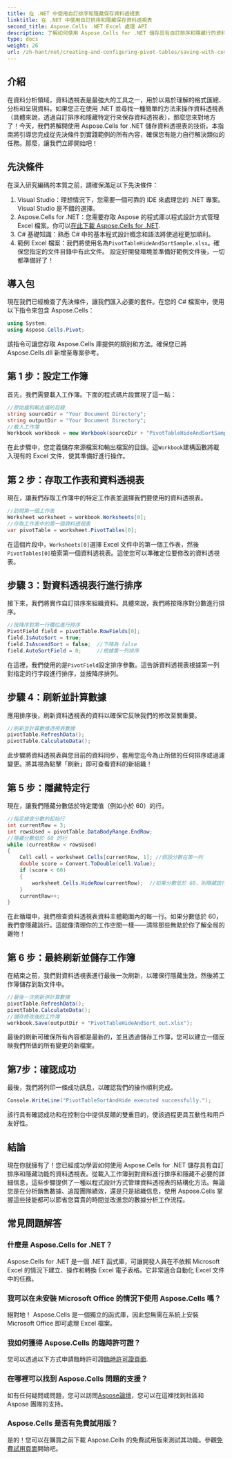 ```yaml
---
title: 在 .NET 中使用自訂排序和隱藏保存資料透視表
linktitle: 在 .NET 中使用自訂排序和隱藏保存資料透視表
second_title: Aspose.Cells .NET Excel 處理 API
description: 了解如何使用 Aspose.Cells for .NET 儲存具有自訂排序和隱藏行的資料透視表。包含實際範例的分步指南。
type: docs
weight: 26
url: /zh-hant/net/creating-and-configuring-pivot-tables/saving-with-custom-sort-and-hide/
---
```

## 介紹
在資料分析領域，資料透視表是最強大的工具之一，用於以易於理解的格式匯總、分析和呈現資料。如果您正在使用 .NET 並尋找一種簡單的方法來操作資料透視表（具體來說，透過自訂排序和隱藏特定行來保存資料透視表），那麼您來對地方了！今天，我們將解開使用 Aspose.Cells for .NET 儲存資料透視表的技術。本指南將引導您完成從先決條件到實踐範例的所有內容，確保您有能力自行解決類似的任務。那麼，讓我們立即開始吧！
## 先決條件
在深入研究編碼的本質之前，請確保滿足以下先決條件：
1. Visual Studio：理想情況下，您需要一個可靠的 IDE 來處理您的 .NET 專案。 Visual Studio 是不錯的選擇。
2.  Aspose.Cells for .NET：您需要存取 Aspose 的程式庫以程式設計方式管理 Excel 檔案。你可以[在此下載 Aspose.Cells for .NET](https://releases.aspose.com/cells/net/).
3. C# 基礎知識：熟悉 C# 中的基本程式設計概念和語法將使過程更加順利。
4. 範例 Excel 檔案：我們將使用名為`PivotTableHideAndSortSample.xlsx`。確保您指定的文件目錄中有此文件。
設定好開發環境並準備好範例文件後，一切都準備好了！
## 導入包
現在我們已經檢查了先決條件，讓我們匯入必要的套件。在您的 C# 檔案中，使用以下指令來包含 Aspose.Cells：
```csharp
using System;
using Aspose.Cells.Pivot;
```
該指令可讓您存取 Aspose.Cells 庫提供的類別和方法。確保您已將 Aspose.Cells.dll 新增至專案參考。
## 第 1 步：設定工作簿
首先，我們需要載入工作簿。下面的程式碼片段實現了這一點：
```csharp
//原始檔和輸出檔的目錄
string sourceDir = "Your Document Directory";
string outputDir = "Your Document Directory";
//載入工作簿
Workbook workbook = new Workbook(sourceDir + "PivotTableHideAndSortSample.xlsx");
```
在此步驟中，您定義儲存來源檔案和輸出檔案的目錄。這`Workbook`建構函數將載入現有的 Excel 文件，使其準備好進行操作。
## 第 2 步：存取工作表和資料透視表
現在，讓我們存取工作簿中的特定工作表並選擇我們要使用的資料透視表。
```csharp
//訪問第一個工作表
Worksheet worksheet = workbook.Worksheets[0];
//存取工作表中的第一個資料透視表
var pivotTable = worksheet.PivotTables[0];
```
在這個片段中，`Worksheets[0]`選擇 Excel 文件中的第一個工作表，然後`PivotTables[0]`檢索第一個資料透視表。這使您可以準確定位要修改的資料透視表。
## 步驟 3：對資料透視表行進行排序
接下來，我們將實作自訂排序來組織資料。具體來說，我們將按降序對分數進行排序。
```csharp
//按降序對第一行欄位進行排序
PivotField field = pivotTable.RowFields[0];
field.IsAutoSort = true;
field.IsAscendSort = false;  //下降為 false
field.AutoSortField = 0;     //根據第一列排序
```
在這裡，我們使用的是`PivotField`設定排序參數。這告訴資料透視表根據第一列對指定的行字段進行排序，並按降序排列。 
## 步驟 4：刷新並計算數據
應用排序後，刷新資料透視表的資料以確保它反映我們的修改至關重要。
```csharp
//刷新並計算數據透視表數據
pivotTable.RefreshData();
pivotTable.CalculateData();
```
此步驟將資料透視表與您目前的資料同步，套用您迄今為止所做的任何排序或過濾變更。將其視為點擊「刷新」即可查看資料的新組織！
## 第 5 步：隱藏特定行
現在，讓我們隱藏分數低於特定閾值（例如小於 60）的行。
```csharp
//指定檢查分數的起始行
int currentRow = 3;
int rowsUsed = pivotTable.DataBodyRange.EndRow;
//隱藏分數低於 60 的行
while (currentRow < rowsUsed)
{
    Cell cell = worksheet.Cells[currentRow, 1]; //假設分數在第一列
    double score = Convert.ToDouble(cell.Value);
    if (score < 60)
    {
        worksheet.Cells.HideRow(currentRow);  //如果分數低於 60，則隱藏該行
    }
    currentRow++;
}
```
在此循環中，我們檢查資料透視表資料主體範圍內的每一行。如果分數低於 60，我們會隱藏該行。這就像清理你的工作空間一樣——清除那些無助於你了解全局的雜物！
## 第 6 步：最終刷新並儲存工作簿
在結束之前，我們對資料透視表進行最後一次刷新，以確保行隱藏生效，然後將工作簿儲存到新文件中。
```csharp
//最後一次刷新併計算數據
pivotTable.RefreshData();
pivotTable.CalculateData();
//儲存修改後的工作簿
workbook.Save(outputDir + "PivotTableHideAndSort_out.xlsx");
```
最後的刷新可確保所有內容都是最新的，並且透過儲存工作簿，您可以建立一個反映我們所做的所有變更的新檔案。
## 第7步：確認成功
最後，我們將列印一條成功訊息，以確認我們的操作順利完成。
```csharp
Console.WriteLine("PivotTableSortAndHide executed successfully.");
```
該行具有確認成功和在控制台中提供反饋的雙重目的，使該過程更具互動性和用戶友好性。
## 結論
現在你就擁有了！您已經成功學習如何使用 Aspose.Cells for .NET 儲存具有自訂排序和隱藏功能的資料透視表。從載入工作簿到對資料進行排序和隱藏不必要的詳細信息，這些步驟提供了一種以程式設計方式管理資料透視表的結構化方法。無論您是在分析銷售數據、追蹤團隊績效，還是只是組織信息，使用 Aspose.Cells 掌握這些技能都可以節省您寶貴的時間並改進您的數據分析工作流程。
## 常見問題解答
### 什麼是 Aspose.Cells for .NET？
Aspose.Cells for .NET 是一個 .NET 函式庫，可讓開發人員在不依賴 Microsoft Excel 的情況下建立、操作和轉換 Excel 電子表格。它非常適合自動化 Excel 文件中的任務。
### 我可以在未安裝 Microsoft Office 的情況下使用 Aspose.Cells 嗎？
絕對地！ Aspose.Cells 是一個獨立的函式庫，因此您無需在系統上安裝 Microsoft Office 即可處理 Excel 檔案。
### 我如何獲得 Aspose.Cells 的臨時許可證？
您可以透過以下方式申請臨時許可證[臨時許可證頁面](https://purchase.aspose.com/temporary-license/).
### 在哪裡可以找到 Aspose.Cells 問題的支援？
如有任何疑問或問題，您可以訪問[Aspose論壇](https://forum.aspose.com/c/cells/9)，您可以在這裡找到社區和 Aspose 團隊的支持。
### Aspose.Cells 是否有免費試用版？
是的！您可以在購買之前下載 Aspose.Cells 的免費試用版來測試其功能。參觀[免費試用頁面](https://releases.aspose.com/)開始吧。